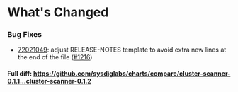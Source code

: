 # What's Changed

### Bug Fixes
- [72021049](https://github.com/sysdiglabs/charts/commit/720210497940ddd2119491d28dde163f2bdcb55e): adjust RELEASE-NOTES template to avoid extra new lines at the end of the file ([#1216](https://github.com/sysdiglabs/charts/issues/1216))
#### Full diff: https://github.com/sysdiglabs/charts/compare/cluster-scanner-0.1.1...cluster-scanner-0.1.2
